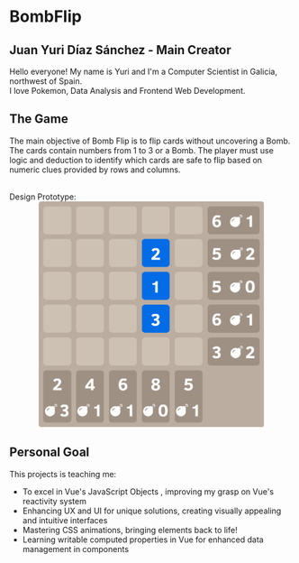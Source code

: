 # BombFlip

## Juan Yuri Díaz Sánchez - Main Creator
Hello everyone!
My name is Yuri and I'm a Computer Scientist in Galicia, northwest of Spain.
<br>  I love Pokemon, Data Analysis and Frontend Web Development.

## The Game
The main objective of Bomb Flip is to flip cards without uncovering a Bomb. The cards contain numbers from 1 to 3 or a Bomb. The player must use logic and deduction to identify which cards are safe to flip based on numeric clues provided by rows and columns.

<br> 
Design Prototype:
<div style="text-align:center" align="center">
  <img src="https://github.com/juanyuri/figures/blob/main/bomb-flip/bombflip.png?raw=true" width="400" height="400" />
</div>

## Personal Goal
This projects is teaching me:
<ul>
  <li>To excel in Vue's JavaScript Objects , improving my grasp on Vue's reactivity system</li>
  <li>Enhancing UX and UI for unique solutions, creating visually appealing and intuitive interfaces</li>
  <li>Mastering CSS animations, bringing elements back to life!</li>
  <li>Learning writable computed properties in Vue for enhanced data management in components</li>
</ul>

